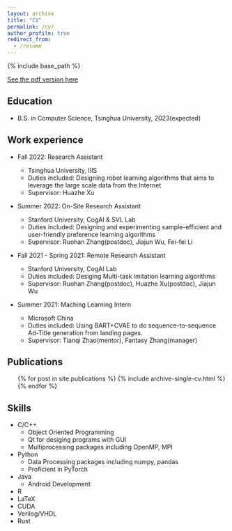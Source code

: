 ```yaml
---
layout: archive
title: "CV"
permalink: /cv/
author_profile: true
redirect_from:
  - /resume
---
```


{% include base_path %}

[See the pdf version here](http://gaojl19.github.io/files/JialuGao.pdf)


Education
------
* B.S. in Computer Science, Tsinghua University, 2023(expected)

Work experience
------
* Fall 2022: Research Assistant
  * Tsinghua University, IIIS
  * Duties included: Designing robot learning algorithms that aims to leverage the large scale data from the Internet
  * Supervisor: Huazhe Xu

* Summer 2022: On-Site Research Assistant
  * Stanford University, CogAI & SVL Lab
  * Duties included: Designing and experimenting sample-efficient and user-friendly preference learning algorithms
  * Supervisor: Ruohan Zhang(postdoc), Jiajun Wu, Fei-fei Li

* Fall 2021 - Spring 2021: Remote Research Assistant
  * Stanford University, CogAI Lab
  * Duties included: Desiging Multi-task imitation learning algorithms
  * Supervisor: Ruohan Zhang(postdoc), Huazhe Xu(postdoc), Jiajun Wu

* Summer 2021: Maching Learning Intern
  * Microsoft China
  * Duties included: Using BART+CVAE to do sequence-to-sequence Ad-Title generation from landing pages.
  * Supervisor: Tianqi Zhao(mentor), Fantasy Zhang(manager)


Publications
------
  <ul>{% for post in site.publications %}
    {% include archive-single-cv.html %}
  {% endfor %}</ul>

  
Skills
------
* C/C++
    * Object Oriented Programming
    * Qt for desiging programs with GUI
    * Multiprocessing packages including OpenMP, MPI
* Python
  * Data Processing packages including numpy, pandas
  * Proficient in PyTorch
* Java
    * Android Development
* R
* LaTeX
* CUDA
* Verilog/VHDL
* Rust


  
  
  
